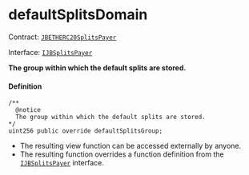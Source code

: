 # defaultSplitsDomain

Contract: [`JBETHERC20SplitsPayer`](/dev/api/v3/contracts/or-utilities/jbetherc20splitspayer/README.md)

Interface: [`IJBSplitsPayer`](/dev/api/v3/interfaces/ijbsplitspayer.md)

**The group within which the default splits are stored.**

#### Definition

```
/**
  @notice
  The group within which the default splits are stored. 
*/
uint256 public override defaultSplitsGroup;
```

* The resulting view function can be accessed externally by anyone.
* The resulting function overrides a function definition from the [`IJBSplitsPayer`](/dev/api/v3/interfaces/ijbsplitspayer.md) interface.
